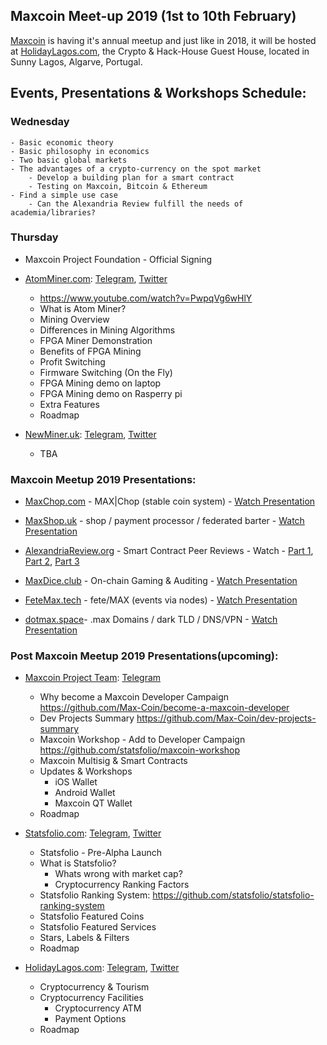 ## Maxcoin Meet-up 2019 (1st to 10th February)

[Maxcoin](https://www.maxcoinproject.org) is having it's annual meetup and just like in 2018, it will be hosted at [HolidayLagos.com](https://www.holidaylagos.com), the Crypto & Hack-House Guest House, located in Sunny Lagos, Algarve, Portugal.

## Events, Presentations & Workshops Schedule:

### Wednesday
	- Basic economic theory 
	- Basic philosophy in economics
	- Two basic global markets
	- The advantages of a crypto-currency on the spot market
		- Develop a building plan for a smart contract
		- Testing on Maxcoin, Bitcoin & Ethereum
	- Find a simple use case 
		- Can the Alexandria Review fulfill the needs of academia/libraries?

### Thursday
- Maxcoin Project Foundation - Official Signing
- [AtomMiner.com](https://atomminer.com): [Telegram](https://t.me/atomminer), [Twitter](https://twitter.com/fpgaatomminer)
	- https://www.youtube.com/watch?v=PwpqVg6wHlY
	- What is Atom Miner?
	- Mining Overview
	- Differences in Mining Algorithms
	- FPGA Miner Demonstration
	- Benefits of FPGA Mining
	- Profit Switching
	- Firmware Switching (On the Fly) 
	- FPGA Mining demo on laptop
	- FPGA Mining demo on Rasperry pi
	- Extra Features
	- Roadmap
	
- [NewMiner.uk](https://newminer.uk): [Telegram](https://t.me/newmineruk), [Twitter](https://twitter.com/newmineruk)
	- TBA


### Maxcoin Meetup 2019 Presentations:

- [MaxChop.com](https://maxchop.com) - MAX|Chop (stable coin system) - [Watch Presentation](https://www.youtube.com/watch?v=iAfzdVrnoTc)

- [MaxShop.uk](https://maxshop.uk) - shop / payment processor / federated barter - [Watch Presentation](https://www.youtube.com/watch?v=994-B-SduN4)

- [AlexandriaReview.org](http://alexandriareview.org) - Smart Contract Peer Reviews - Watch - [Part 1](https://www.youtube.com/watch?v=vitjLPZv2Ys), [Part 2](https://www.youtube.com/watch?v=Nq8DKb3Ek6Y), [Part 3](https://www.youtube.com/watch?v=JOSsg3rOvNU)

- [MaxDice.club](https://maxdice.club) - On-chain Gaming & Auditing - [Watch Presentation](https://www.youtube.com/watch?v=dA1f7fbcuOk)

- [FeteMax.tech](https://fetemax.tech) - fete/MAX (events via nodes) - [Watch Presentation](https://www.youtube.com/watch?v=4njbu2QcJhg)

- [dotmax.space](https://dotmap.space)- .max Domains / dark TLD / DNS/VPN - [Watch Presentation](https://www.youtube.com/watch?v=fKQF7ZKsb8w)

### Post Maxcoin Meetup 2019 Presentations(upcoming):

- [Maxcoin Project Team](https://www.maxcoinproject.org/): [Telegram](https://t.me/maxcoinproject)
	- Why become a Maxcoin Developer Campaign https://github.com/Max-Coin/become-a-maxcoin-developer
	- Dev Projects Summary https://github.com/Max-Coin/dev-projects-summary
	- Maxcoin Workshop - Add to Developer Campaign https://github.com/statsfolio/maxcoin-workshop
	- Maxcoin Multisig & Smart Contracts
	- Updates & Workshops
		- iOS Wallet
		- Android Wallet
		- Maxcoin QT Wallet
	- Roadmap
		
- [Statsfolio.com](https://statsfolio.com): [Telegram](https://t.me/statsfolio), [Twitter](https://twitter.com/statsfolio)
	- Statsfolio - Pre-Alpha Launch
	- What is Statsfolio?
		- Whats wrong with market cap?
		- Cryptocurrency Ranking Factors
	- Statsfolio Ranking System: https://github.com/statsfolio/statsfolio-ranking-system
	- Statsfolio Featured Coins
	- Statsfolio Featured Services
	- Stars, Labels & Filters
	- Roadmap

- [HolidayLagos.com](https://www.holidaylagos.com): [Telegram](https://t.me/holidaylagos), [Twitter](https://twitter.com/HolidayLagos)
	- Cryptocurrency & Tourism
	- Cryptocurrency Facilities
		- Cryptocurrency ATM
		- Payment Options
	- Roadmap

